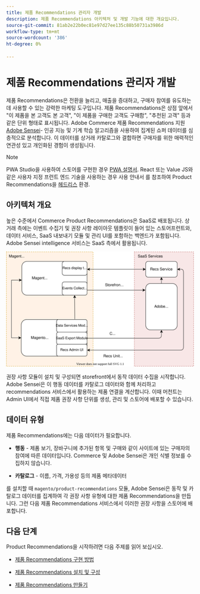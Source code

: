 ```yaml
---
title: 제품 Recommendations 관리자 개발
description: 제품 Recommendations 아키텍처 및 개발 기능에 대한 개요입니다.
source-git-commit: 81ab2e22b0ec81e97d27ee135c88b50731a3986d
workflow-type: tm+mt
source-wordcount: '386'
ht-degree: 0%

---
```


# 제품 Recommendations 관리자 개발

제품 Recommendations은 전환을 늘리고, 매출을 증대하고, 구매자 참여를 유도하는 데 사용할 수 있는 강력한 마케팅 도구입니다. 제품 Recommendations은 상점 앞에서 &quot;이 제품을 본 고객도 본 고객&quot;, &quot;이 제품을 구매한 고객도 구매함&quot;, &quot;추천된 고객&quot; 등과 같은 단위 형태로 표시됩니다. Adobe Commerce 제품 Recommendations 지원 [Adobe Sensei](https://www.adobe.com/sensei.html)- 인공 지능 및 기계 학습 알고리즘을 사용하여 집계된 쇼퍼 데이터를 심층적으로 분석합니다. 이 데이터를 상거래 카탈로그와 결합하면 구매자를 위한 매력적인 연관성 있고 개인화된 경험이 생성됩니다.

>[!NOTE]
>
>PWA Studio을 사용하여 스토어를 구현한 경우 [PWA 설명서](https://developer.adobe.com/commerce/pwa-studio/integrations/product-recommendations/). React 또는 Value JS와 같은 사용자 지정 프런트 엔드 기술을 사용하는 경우 사용 안내서 를 참조하여 Product Recommendations을 [헤드리스](headless.md) 환경.

## 아키텍처 개요

높은 수준에서 Commerce Product Recommendations은 SaaS로 배포됩니다. 상거래 측에는 이벤트 수집기 및 권장 사항 레이아웃 템플릿이 들어 있는 스토어프런트와, 데이터 서비스, SaaS 내보내기 모듈 및 관리 UI를 포함하는 백엔드가 포함됩니다. Adobe Sensei intelligence 서비스는 SaaS 측에서 활용됩니다.

![제품 권장 사항 아키텍처 다이어그램](assets/arch-diag-sensei.svg)

권장 사항 모듈이 설치 및 구성되면 storefront에서 동작 데이터 수집을 시작합니다. Adobe Sensei은 이 행동 데이터를 카탈로그 데이터와 함께 처리하고 recommendations 서비스에서 활용하는 제품 연결을 계산합니다. 이때 머천트는 Admin UI에서 직접 제품 권장 사항 단위를 생성, 관리 및 스토어에 배포할 수 있습니다.

## 데이터 유형

제품 Recommendations에는 다음 데이터가 필요합니다.

- **행동** - 제품 보기, 장바구니에 추가된 항목 및 구매와 같이 사이트에 있는 구매자의 참여에 따른 데이터입니다. Commerce 및 Adobe Sensei은 개인 식별 정보를 수집하지 않습니다.

- **카탈로그** - 이름, 가격, 가용성 등의 제품 메타데이터

를 설치할 때 `magento/product-recommendations` 모듈, Adobe Sensei은 동작 및 카탈로그 데이터를 집계하여 각 권장 사항 유형에 대한 제품 Recommendations을 만듭니다. 그런 다음 제품 Recommendations 서비스에서 이러한 권장 사항을 스토어에 배포합니다.

## 다음 단계

Product Recommendations을 시작하려면 다음 주제를 읽어 보십시오.

- [제품 Recommendations 구현 방법](implementation-workflow.md)

- [제품 Recommendations 설치 및 구성](install-configure.md)

- [제품 Recommendations 만들기](create.md)
